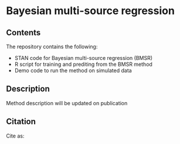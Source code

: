 # Bayesian multi-source regression

## Contents
The repository contains the following:

* STAN code for Bayesian multi-source regression (BMSR)
* R script for training and prediting from the BMSR method
* Demo code to run the method on simulated data
  
## Description
Method description will be updated on publication

## Citation
Cite as: <citation information comes here>
